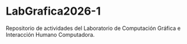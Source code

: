 # LabGrafica2026-1
Repositorio de actividades del Laboratorio de Computación Gráfica e Interacción Humano Computadora.
